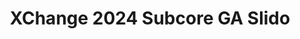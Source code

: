 ---
title: XChange 2024 Subcore GA Slido
redirect_to: https://app.sli.do/event/gzcLHy8mHn3WwwtycGiQUj
redirect_from: 
  - /XC24SubcoreGASlido
  - /xc24subcoregaslido
---